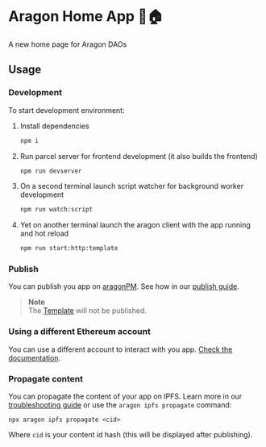 # Aragon Home App 🦅🏠

A new home page for Aragon DAOs

## Usage

### Development

To start development environment:

1. Install dependencies

   ```sh
   npm i
   ```

2. Run parcel server for frontend development (it also builds the frontend)

   ```sh
   npm run devserver
   ```

3. On a second terminal launch script watcher for background worker development

   ```sh
   npm run watch:script
   ```

4. Yet on another terminal launch the aragon client with the app running and hot reload

   ```sh
   npm run start:http:template
   ```

### Publish

You can publish you app on [aragonPM](https://hack.aragon.org/docs/apm). See how in our [publish guide](https://hack.aragon.org/docs/guides-publish).

> **Note**<br>
> The [Template](https://github.com/aragon/aragon-react-boilerplate/blob/master/contracts/Template.sol) will not be published.

### Using a different Ethereum account

You can use a different account to interact with you app. [Check the documentation](https://hack.aragon.org/docs/guides-faq#set-a-private-key).

### Propagate content

You can propagate the content of your app on IPFS. Learn more in our [troubleshooting guide](https://hack.aragon.org/docs/guides-faq#propagating-your-content-hash-through-ipfs) or use the `aragon ipfs propagate` command:

```
npx aragon ipfs propagate <cid>
```

Where `cid` is your content id hash (this will be displayed after publishing).
